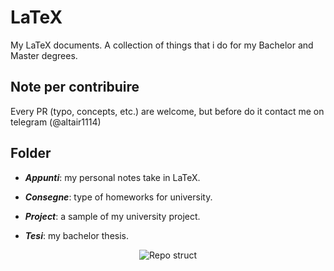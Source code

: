 # LaTeX

My LaTeX documents. A collection of things that i do for my Bachelor and Master degrees.


## Note per contribuire

Every PR (typo, concepts, etc.) are welcome, but before do it contact me on telegram (@altair1114)


## Folder

+ ***Appunti***: my personal notes take in LaTeX.

+ ***Consegne***: type of homeworks for university.

+ ***Project***: a sample of my university project.

+ ***Tesi***: my bachelor thesis.

<!-- markdownlint-disable MD033 -->
<div align="center">
  <img src="https://external-content.duckduckgo.com/iu/?u=https%3A%2F%2Forig00.deviantart.net%2Fad72%2Ff%2F2013%2F230%2F0%2F5%2Fls___chibi_miku_png_by_fluffyazuredreams_d31q1_by_bigbangisvipuw-d6ip0cw.png&f=1&nofb=1&ipt=dabc9ef3daad12198313f3c97680be5d08257ea48ae815ee9bb8d571ec8ec612&ipo=images" alt="Repo struct">
</p>
<!-- markdownlint-enable MD033 -->

